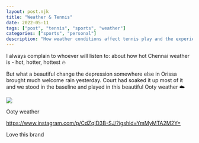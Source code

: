 ```yaml
---
layout: post.njk
title: "Weather & Tennis"
date: 2022-05-11
tags: ["post", "tennis", "sports", "weather"]
categories: ["sports", "personal"]
description: "How weather conditions affect tennis play and the experience of playing in different weather conditions."
---
```


I always complain to whoever will listen to: about how hot Chennai weather is - hot, hotter, hottest 🔥

But what a beautiful change the depression somewhere else in Orissa brought much welcome rain yesterday. Court had soaked it up most of it and we stood in the baseline and played in this beautiful Ooty weather ☁️

![](/assets/images/weather-tennis-cebd295b.jpg)

Ooty weather

https://www.instagram.com/p/CdZqID3B-SJ/?igshid=YmMyMTA2M2Y=

Love this brand